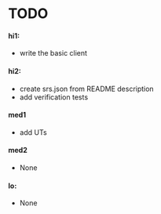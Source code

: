 # TODO

#### hi1:

* write the basic client

#### hi2:

* create srs.json from README description 
* add verification tests

#### med1

* add UTs

#### med2

* None

#### lo:

* None
